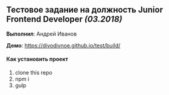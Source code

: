 Тестовое задание на должность Junior Frontend Developer *(03.2018)*
---------------------

**Выполнил**: Андрей Иванов

**Демо**: https://divodivnoe.github.io/test/build/

#### Как установить проект
1. clone this repo
2. npm i
3. gulp

